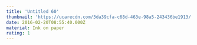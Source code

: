 ```yaml
---
title: 'Untitled 60'
thumbnail: 'https://ucarecdn.com/3da39cfa-c68d-463e-98a5-243436be1913/'
date: 2016-02-20T08:55:40.000Z
material: Ink on paper
rating: 1
---
```

